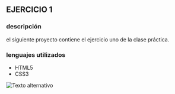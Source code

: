 ## EJERCICIO 1
### descripción
el siguiente proyecto contiene el ejercicio uno de la clase práctica.
### lenguajes utilizados
+ HTML5
+ CSS3

![Texto alternativo](Lizncq/ejercicio1)
